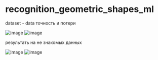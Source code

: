 # recognition_geometric_shapes_ml

dataset - data
точность и потери

![image](https://github.com/user-attachments/assets/1a5959a3-7764-44b2-9bd3-1324f151e568)
![image](https://github.com/user-attachments/assets/415dc2fd-0919-4739-856c-d009a882f2f7)

результать на не знакомых данных

![image](https://github.com/user-attachments/assets/02c9b767-9c87-4883-9687-d61698b17521)
![image](https://github.com/user-attachments/assets/51c8f2c4-b8f5-41a1-9147-992c209f1e9b)


